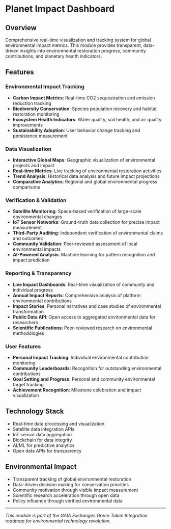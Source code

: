 # Planet Impact Dashboard

## Overview
Comprehensive real-time visualization and tracking system for global environmental impact metrics. This module provides transparent, data-driven insights into environmental restoration progress, community contributions, and planetary health indicators.

## Features

### Environmental Impact Tracking
- **Carbon Impact Metrics**: Real-time CO2 sequestration and emission reduction tracking
- **Biodiversity Conservation**: Species population recovery and habitat restoration monitoring
- **Ecosystem Health Indicators**: Water quality, soil health, and air quality improvements
- **Sustainability Adoption**: User behavior change tracking and persistence measurement

### Data Visualization
- **Interactive Global Maps**: Geographic visualization of environmental projects and impact
- **Real-time Metrics**: Live tracking of environmental restoration activities
- **Trend Analysis**: Historical data analysis and future impact projections
- **Comparative Analytics**: Regional and global environmental progress comparisons

### Verification & Validation
- **Satellite Monitoring**: Space-based verification of large-scale environmental changes
- **IoT Sensor Networks**: Ground-truth data collection for precise impact measurement
- **Third-Party Auditing**: Independent verification of environmental claims and outcomes
- **Community Validation**: Peer-reviewed assessment of local environmental impacts
- **AI-Powered Analysis**: Machine learning for pattern recognition and impact prediction

### Reporting & Transparency
- **Live Impact Dashboards**: Real-time visualization of community and individual progress
- **Annual Impact Reports**: Comprehensive analysis of platform environmental contributions
- **Impact Stories**: Personal narratives and case studies of environmental transformation
- **Public Data API**: Open access to aggregated environmental data for researchers
- **Scientific Publications**: Peer-reviewed research on environmental methodologies

### User Features
- **Personal Impact Tracking**: Individual environmental contribution monitoring
- **Community Leaderboards**: Recognition for outstanding environmental contributions
- **Goal Setting and Progress**: Personal and community environmental target tracking
- **Achievement Recognition**: Milestone celebration and impact visualization

## Technology Stack
- Real-time data processing and visualization
- Satellite data integration APIs
- IoT sensor data aggregation
- Blockchain for data integrity
- AI/ML for predictive analytics
- Open data APIs for transparency

## Environmental Impact
- Transparent tracking of global environmental restoration
- Data-driven decision making for conservation priorities
- Community motivation through visible impact measurement
- Scientific research acceleration through open data
- Policy influence through verified environmental data

---
*This module is part of the GAIA Exchanges Green Token Integration roadmap for environmental technology revolution.*